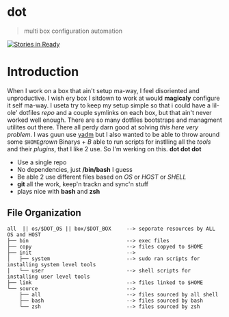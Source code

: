 dot
===
> multi box configuration automation  

[![Stories in Ready](https://badge.waffle.io/slugbyte/dot.svg?label=ready&title=Ready)](http://waffle.io/slugbyte/dot)

# Introduction
When I work on a box that ain't setup ma-way, I feel disoriented and
unproductive. I wish ery box I sitdown to work at would **magicaly** configure it
self ma-way. I useta try to keep my setup simple so that i could have a lil-ole'
dotfiles _repo_ and a couple symlinks on each box, but that ain't never worked
well enough. There are so many dotfiles bootstraps and managment utilites out
there. There all perdy darn good at solving _this here very problem_. I was guun
use [yadm](https://github.com/TheLocehiliosan/yadm) but I also wanted to be able
to throw around some `$HOME`*grown* Binarys + _B_ able to run scripts for
instlling all the *tools* and their *plugins*, that I like 2 use. So I'm werking
on this. **dot dot dot**

* Use a single repo
* No dependencies, just **/bin/bash** I guess
* Be able 2 use different files based on _OS_ or _HOST_ or _SHELL_
* **git** all the work, keep'n trackn and sync'n stuff
* plays nice with **bash** and **zsh** 

## File Organization
```
all  || os/$DOT_OS || box/$DOT_BOX     --> seporate resources by ALL OS and HOST
├── bin                                --> exec files 
├── copy                               --> files copyed to $HOME
├── init                               --> 
│   ├── system                         --> sudo ran scripts for installing system level tools
│   └── user                           --> shell scripts for installing user level tools    
├── link                               --> files linked to $HOME     
└── source                             -->      
    ├── all                            --> files sourced by all shell     
    ├── bash                           --> files sourced by bash
    └── zsh                            --> files sourced by zsh
```
